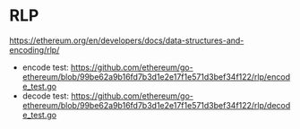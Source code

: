 # RLP
https://ethereum.org/en/developers/docs/data-structures-and-encoding/rlp/
- encode test: https://github.com/ethereum/go-ethereum/blob/99be62a9b16fd7b3d1e2e17f1e571d3bef34f122/rlp/encode_test.go
- decode test: https://github.com/ethereum/go-ethereum/blob/99be62a9b16fd7b3d1e2e17f1e571d3bef34f122/rlp/decode_test.go